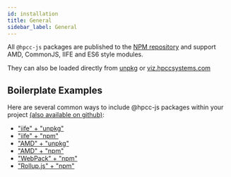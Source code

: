 ```yaml
---
id: installation
title: General
sidebar_label: General
---
```


All `@hpcc-js` packages are published to the [NPM repository](https://www.npmjs.com/~hpcc-js) and support AMD, CommonJS, IIFE and ES6 style modules.

They can also be loaded directly from [unpkg](https://wwww.unpkg.com) or [viz.hpccsystems.com](http://viz.hpccsystems.com/v2.6.4/)

## Boilerplate Examples 
Here are several common ways to include @hpcc-js packages within your project [(also available on github)](https://github.com/hpcc-systems/Visualization/tree/master/demos/quickstart):
* ["iife" + "unpkg"](iife_unpkg.md)
* ["iife" + "npm"](iife_npm.md)
* ["AMD" + "unpkg"](amd_unpkg.md)
* ["AMD" + "npm"](amd_npm.md)
* ["WebPack" + "npm"](webpack_npm)
* ["Rollup.js" + "npm"](rollup_npm.md)

